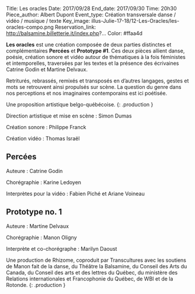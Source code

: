 Title: Les oracles
Date: 2017/09/28
End_date: 2017/09/30
Time: 20h30
Piece_author: Albert Dupont
Event_type: Création transversale danse / vidéo / musique / texte
Key_image: illus-Julie-17-18/12-Les-Oracles/les-oracles-compo.png
Reservation_link: http://balsamine.billetterie.it/index.php?...
Color: #ffaa4d


**Les oracles** est une création composée de deux parties distinctes et complémentaires **Percées** et **Prototype #1**. Ces deux pièces allient danse, poésie, création sonore et vidéo autour de thématiques à la fois féministes et intemporelles, traversées par les textes et la présence des écrivaines Catrine Godin et Martine Delvaux.

Retriturés, rebrassés, remixés et transposés en d’autres langages, gestes et mots se retrouvent ainsi propulsés sur scène. La question du genre dans nos perceptions et nos imaginaires contemporains est ici poétisée.

Une proposition artistique belgo-québécoise.
{: .production }

Direction artistique et mise en scène
:    Simon Dumas

Création sonore
:    Philippe Franck

Création vidéo
:    Thomas Israël


## Percées

Auteure
:    Catrine Godin

Chorégraphie
:    Karine Ledoyen

Interprètes pour la vidéo
:    Fabien Piché et Ariane Voineau

## Prototype no. 1

Auteure
:    Martine Delvaux

Chorégraphie
:    Manon Oligny

Interprète et co-chorégraphe
:    Marilyn Daoust


Une production de Rhizome, coproduit par Transcultures avec les soutiens de Manon fait de la danse, du Théâtre la Balsamine, du Conseil des Arts du Canada, du Conseil des arts et des lettres du Québec, du ministère des Relations internationales et Francophonie du Québec, de WBI et de la Rotonde.
{: .production }

